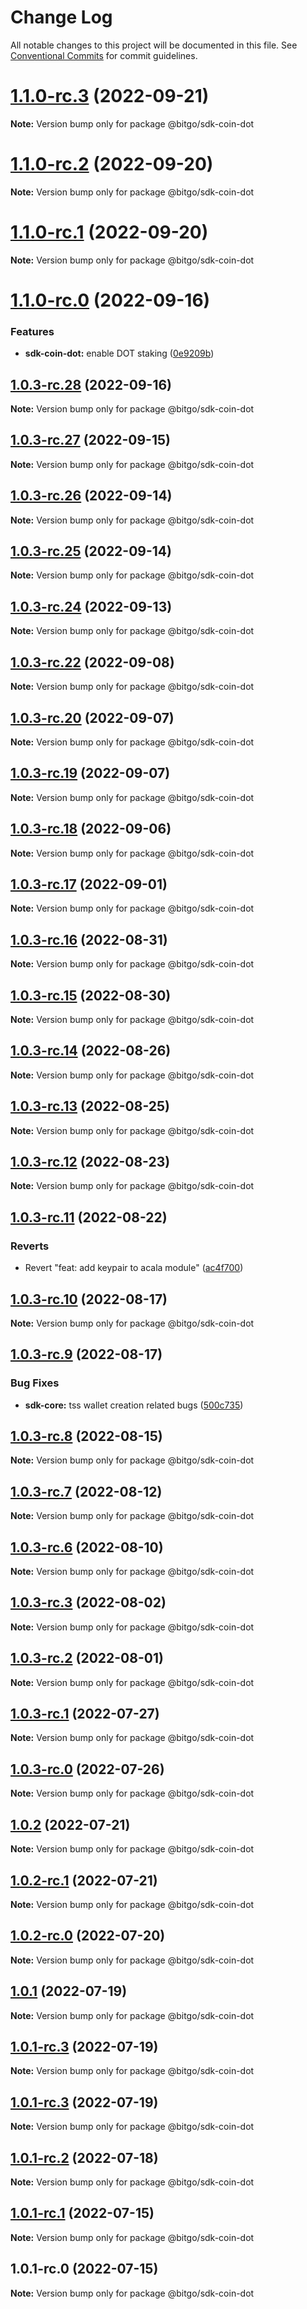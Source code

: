 # Change Log

All notable changes to this project will be documented in this file.
See [Conventional Commits](https://conventionalcommits.org) for commit guidelines.

# [1.1.0-rc.3](https://github.com/BitGo/BitGoJS/compare/@bitgo/sdk-coin-dot@1.1.0-rc.2...@bitgo/sdk-coin-dot@1.1.0-rc.3) (2022-09-21)

**Note:** Version bump only for package @bitgo/sdk-coin-dot





# [1.1.0-rc.2](https://github.com/BitGo/BitGoJS/compare/@bitgo/sdk-coin-dot@1.1.0-rc.1...@bitgo/sdk-coin-dot@1.1.0-rc.2) (2022-09-20)

**Note:** Version bump only for package @bitgo/sdk-coin-dot





# [1.1.0-rc.1](https://github.com/BitGo/BitGoJS/compare/@bitgo/sdk-coin-dot@1.1.0-rc.0...@bitgo/sdk-coin-dot@1.1.0-rc.1) (2022-09-20)

**Note:** Version bump only for package @bitgo/sdk-coin-dot





# [1.1.0-rc.0](https://github.com/BitGo/BitGoJS/compare/@bitgo/sdk-coin-dot@1.0.3-rc.28...@bitgo/sdk-coin-dot@1.1.0-rc.0) (2022-09-16)


### Features

* **sdk-coin-dot:** enable DOT staking ([0e9209b](https://github.com/BitGo/BitGoJS/commit/0e9209bd9c6f855cbc11e5d602253509fd0099c3))





## [1.0.3-rc.28](https://github.com/BitGo/BitGoJS/compare/@bitgo/sdk-coin-dot@1.0.3-rc.27...@bitgo/sdk-coin-dot@1.0.3-rc.28) (2022-09-16)

**Note:** Version bump only for package @bitgo/sdk-coin-dot





## [1.0.3-rc.27](https://github.com/BitGo/BitGoJS/compare/@bitgo/sdk-coin-dot@1.0.3-rc.26...@bitgo/sdk-coin-dot@1.0.3-rc.27) (2022-09-15)

**Note:** Version bump only for package @bitgo/sdk-coin-dot





## [1.0.3-rc.26](https://github.com/BitGo/BitGoJS/compare/@bitgo/sdk-coin-dot@1.0.3-rc.25...@bitgo/sdk-coin-dot@1.0.3-rc.26) (2022-09-14)

**Note:** Version bump only for package @bitgo/sdk-coin-dot





## [1.0.3-rc.25](https://github.com/BitGo/BitGoJS/compare/@bitgo/sdk-coin-dot@1.0.3-rc.24...@bitgo/sdk-coin-dot@1.0.3-rc.25) (2022-09-14)

**Note:** Version bump only for package @bitgo/sdk-coin-dot





## [1.0.3-rc.24](https://github.com/BitGo/BitGoJS/compare/@bitgo/sdk-coin-dot@1.0.3-rc.23...@bitgo/sdk-coin-dot@1.0.3-rc.24) (2022-09-13)

**Note:** Version bump only for package @bitgo/sdk-coin-dot





## [1.0.3-rc.22](https://github.com/BitGo/BitGoJS/compare/@bitgo/sdk-coin-dot@1.0.3-rc.21...@bitgo/sdk-coin-dot@1.0.3-rc.22) (2022-09-08)

**Note:** Version bump only for package @bitgo/sdk-coin-dot





## [1.0.3-rc.20](https://github.com/BitGo/BitGoJS/compare/@bitgo/sdk-coin-dot@1.0.3-rc.19...@bitgo/sdk-coin-dot@1.0.3-rc.20) (2022-09-07)

**Note:** Version bump only for package @bitgo/sdk-coin-dot





## [1.0.3-rc.19](https://github.com/BitGo/BitGoJS/compare/@bitgo/sdk-coin-dot@1.0.3-rc.18...@bitgo/sdk-coin-dot@1.0.3-rc.19) (2022-09-07)

**Note:** Version bump only for package @bitgo/sdk-coin-dot





## [1.0.3-rc.18](https://github.com/BitGo/BitGoJS/compare/@bitgo/sdk-coin-dot@1.0.3-rc.17...@bitgo/sdk-coin-dot@1.0.3-rc.18) (2022-09-06)

**Note:** Version bump only for package @bitgo/sdk-coin-dot





## [1.0.3-rc.17](https://github.com/BitGo/BitGoJS/compare/@bitgo/sdk-coin-dot@1.0.3-rc.16...@bitgo/sdk-coin-dot@1.0.3-rc.17) (2022-09-01)

**Note:** Version bump only for package @bitgo/sdk-coin-dot





## [1.0.3-rc.16](https://github.com/BitGo/BitGoJS/compare/@bitgo/sdk-coin-dot@1.0.3-rc.15...@bitgo/sdk-coin-dot@1.0.3-rc.16) (2022-08-31)

**Note:** Version bump only for package @bitgo/sdk-coin-dot





## [1.0.3-rc.15](https://github.com/BitGo/BitGoJS/compare/@bitgo/sdk-coin-dot@1.0.3-rc.14...@bitgo/sdk-coin-dot@1.0.3-rc.15) (2022-08-30)

**Note:** Version bump only for package @bitgo/sdk-coin-dot





## [1.0.3-rc.14](https://github.com/BitGo/BitGoJS/compare/@bitgo/sdk-coin-dot@1.0.3-rc.13...@bitgo/sdk-coin-dot@1.0.3-rc.14) (2022-08-26)

**Note:** Version bump only for package @bitgo/sdk-coin-dot





## [1.0.3-rc.13](https://github.com/BitGo/BitGoJS/compare/@bitgo/sdk-coin-dot@1.0.3-rc.12...@bitgo/sdk-coin-dot@1.0.3-rc.13) (2022-08-25)

**Note:** Version bump only for package @bitgo/sdk-coin-dot





## [1.0.3-rc.12](https://github.com/BitGo/BitGoJS/compare/@bitgo/sdk-coin-dot@1.0.3-rc.11...@bitgo/sdk-coin-dot@1.0.3-rc.12) (2022-08-23)

**Note:** Version bump only for package @bitgo/sdk-coin-dot





## [1.0.3-rc.11](https://github.com/BitGo/BitGoJS/compare/@bitgo/sdk-coin-dot@1.0.3-rc.10...@bitgo/sdk-coin-dot@1.0.3-rc.11) (2022-08-22)


### Reverts

* Revert "feat: add keypair to acala module" ([ac4f700](https://github.com/BitGo/BitGoJS/commit/ac4f7001f7e77e6bfce4bb49d7fe4307d51c70b7))





## [1.0.3-rc.10](https://github.com/BitGo/BitGoJS/compare/@bitgo/sdk-coin-dot@1.0.3-rc.9...@bitgo/sdk-coin-dot@1.0.3-rc.10) (2022-08-17)

**Note:** Version bump only for package @bitgo/sdk-coin-dot





## [1.0.3-rc.9](https://github.com/BitGo/BitGoJS/compare/@bitgo/sdk-coin-dot@1.0.3-rc.8...@bitgo/sdk-coin-dot@1.0.3-rc.9) (2022-08-17)


### Bug Fixes

* **sdk-core:** tss wallet creation related bugs ([500c735](https://github.com/BitGo/BitGoJS/commit/500c73527edd902b65cfd784ea1022a21e0f6319))





## [1.0.3-rc.8](https://github.com/BitGo/BitGoJS/compare/@bitgo/sdk-coin-dot@1.0.3-rc.7...@bitgo/sdk-coin-dot@1.0.3-rc.8) (2022-08-15)

**Note:** Version bump only for package @bitgo/sdk-coin-dot





## [1.0.3-rc.7](https://github.com/BitGo/BitGoJS/compare/@bitgo/sdk-coin-dot@1.0.3-rc.6...@bitgo/sdk-coin-dot@1.0.3-rc.7) (2022-08-12)

**Note:** Version bump only for package @bitgo/sdk-coin-dot





## [1.0.3-rc.6](https://github.com/BitGo/BitGoJS/compare/@bitgo/sdk-coin-dot@1.0.3-rc.5...@bitgo/sdk-coin-dot@1.0.3-rc.6) (2022-08-10)

**Note:** Version bump only for package @bitgo/sdk-coin-dot





## [1.0.3-rc.3](https://github.com/BitGo/BitGoJS/compare/@bitgo/sdk-coin-dot@1.0.3-rc.2...@bitgo/sdk-coin-dot@1.0.3-rc.3) (2022-08-02)

**Note:** Version bump only for package @bitgo/sdk-coin-dot





## [1.0.3-rc.2](https://github.com/BitGo/BitGoJS/compare/@bitgo/sdk-coin-dot@1.0.3-rc.1...@bitgo/sdk-coin-dot@1.0.3-rc.2) (2022-08-01)

**Note:** Version bump only for package @bitgo/sdk-coin-dot





## [1.0.3-rc.1](https://github.com/BitGo/BitGoJS/compare/@bitgo/sdk-coin-dot@1.0.3-rc.0...@bitgo/sdk-coin-dot@1.0.3-rc.1) (2022-07-27)

**Note:** Version bump only for package @bitgo/sdk-coin-dot





## [1.0.3-rc.0](https://github.com/BitGo/BitGoJS/compare/@bitgo/sdk-coin-dot@1.0.2...@bitgo/sdk-coin-dot@1.0.3-rc.0) (2022-07-26)

**Note:** Version bump only for package @bitgo/sdk-coin-dot





## [1.0.2](https://github.com/BitGo/BitGoJS/compare/@bitgo/sdk-coin-dot@1.0.2-rc.1...@bitgo/sdk-coin-dot@1.0.2) (2022-07-21)

**Note:** Version bump only for package @bitgo/sdk-coin-dot





## [1.0.2-rc.1](https://github.com/BitGo/BitGoJS/compare/@bitgo/sdk-coin-dot@1.0.2-rc.0...@bitgo/sdk-coin-dot@1.0.2-rc.1) (2022-07-21)

**Note:** Version bump only for package @bitgo/sdk-coin-dot





## [1.0.2-rc.0](https://github.com/BitGo/BitGoJS/compare/@bitgo/sdk-coin-dot@1.0.1...@bitgo/sdk-coin-dot@1.0.2-rc.0) (2022-07-20)

**Note:** Version bump only for package @bitgo/sdk-coin-dot





## [1.0.1](https://github.com/BitGo/BitGoJS/compare/@bitgo/sdk-coin-dot@1.0.1-rc.3...@bitgo/sdk-coin-dot@1.0.1) (2022-07-19)

**Note:** Version bump only for package @bitgo/sdk-coin-dot





## [1.0.1-rc.3](https://github.com/BitGo/BitGoJS/compare/@bitgo/sdk-coin-dot@1.0.1-rc.1...@bitgo/sdk-coin-dot@1.0.1-rc.3) (2022-07-19)

**Note:** Version bump only for package @bitgo/sdk-coin-dot

## [1.0.1-rc.3](https://github.com/BitGo/BitGoJS/compare/@bitgo/sdk-coin-dot@1.0.1-rc.1...@bitgo/sdk-coin-dot@1.0.1-rc.3) (2022-07-19)

**Note:** Version bump only for package @bitgo/sdk-coin-dot

## [1.0.1-rc.2](https://github.com/BitGo/BitGoJS/compare/@bitgo/sdk-coin-dot@1.0.1-rc.1...@bitgo/sdk-coin-dot@1.0.1-rc.2) (2022-07-18)

**Note:** Version bump only for package @bitgo/sdk-coin-dot

## [1.0.1-rc.1](https://github.com/BitGo/BitGoJS/compare/@bitgo/sdk-coin-dot@1.0.1-rc.0...@bitgo/sdk-coin-dot@1.0.1-rc.1) (2022-07-15)

**Note:** Version bump only for package @bitgo/sdk-coin-dot

## 1.0.1-rc.0 (2022-07-15)

**Note:** Version bump only for package @bitgo/sdk-coin-dot
